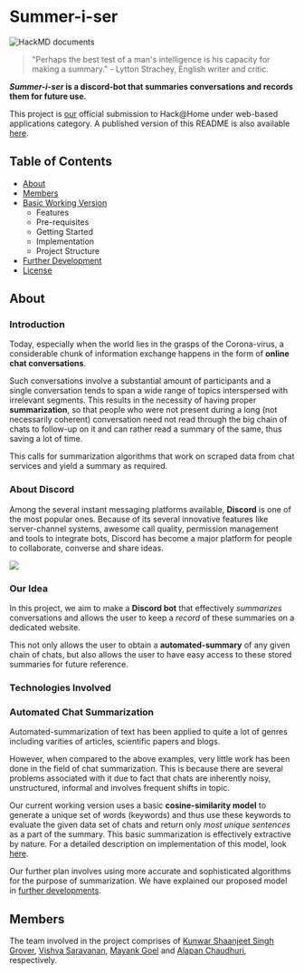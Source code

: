 # Summer-i-ser

![HackMD documents](https://hackmd.io/badge.svg)

> "Perhaps the best test of a man's intelligence is his capacity for making a summary." - Lytton Strachey, English writer and critic. 

***Summer-i-ser* is a discord-bot that summaries conversations and records them for future use.**

This project is [our](#Members) official submission to Hack@Home under web-based applications category. A published version of this README is also available [here](https://hackmd.io/@banrovegrie/BJKLiOlPP).

## Table of Contents

- [About](#About)
- [Members](#Members)
- [Basic Working Version](#Basic-Working-Version)
    - Features
    - Pre-requisites
    - Getting Started
    - Implementation
    - Project Structure
- [Further Development](#Further-Development)
- [License](LICENSE)

<!--I will remove the current o's later as we complete them-->

## About

### Introduction

Today, especially when the world lies in the grasps of the Corona-virus, a considerable chunk of information exchange happens in the form of **online chat conversations**.

Such conversations involve a substantial amount of participants and a single conversation tends to span a wide range of topics interspersed with irrelevant segments. This results in the necessity of having proper **summarization**, so that people who were not present during a long (not necessarily coherent) conversation need not read through the big chain of chats to follow-up on it and can rather read a summary of the same, thus saving a lot of time.

This calls for summarization algorithms that work on scraped data from chat services and yield a summary as required.

### About Discord

Among the several instant messaging platforms available, **Discord** is one of the most popular ones. Because of its several innovative features like server-channel systems, awesome call quality, permission management and tools to integrate bots, Discord has become a major platform for people to collaborate, converse and share ideas.

<img src="https://cdn.discordapp.com/attachments/759735584444121110/764862917803769876/unknown.png">

### Our Idea

In this project, we aim to make a **Discord bot** that effectively *summarizes* conversations and allows the user to keep a *record* of these summaries on a dedicated website.

This not only allows the user to obtain a **automated-summary** of any given chain of chats, but also allows the user to have easy access to these stored summaries for future reference.

### Technologies Involved

<!--The current implementation is majorly based on python. We have used ...
For a detailed description regarding the current implementation check [this](#Implementation).
(lot more to add)-->

### Automated Chat Summarization

Automated-summarization of text has been applied to quite a lot of genres including varities of articles, scientific papers and blogs.

However, when compared to the above examples, very little work has been done in the field of chat summarization. This is because there are several problems associated with it due to fact that chats are inherently noisy, unstructured, informal and involves frequent shifts in topic.

Our current working version uses a basic **cosine-similarity model** to generate a unique set of words (keywords) and thus use these keywords to evaluate the given data set of chats and return only *most unique sentences* as a part of the summary. This basic summarization is effectively extractive by nature. For a detailed description on implementation of this model, look [here](#Implementation).

Our further plan involves using more accurate and sophisticated algorithms for the purpose of summarization. We have explained our proposed model in [further developments](#Further-Development).

## Members

The team involved in the project comprises of [Kunwar Shaanjeet Singh Grover](https://github.com/Groverkss), [Vishva Saravanan](https://github.com/v15hv4), [Mayank Goel](https://github.com/MayankGoel28) and [Alapan Chaudhuri](https://github.com/banrovegrie), respectively.
